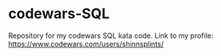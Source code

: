 # codewars-SQL

Repository for my codewars SQL kata code.
Link to my profile: https://www.codewars.com/users/shinnsplints/
